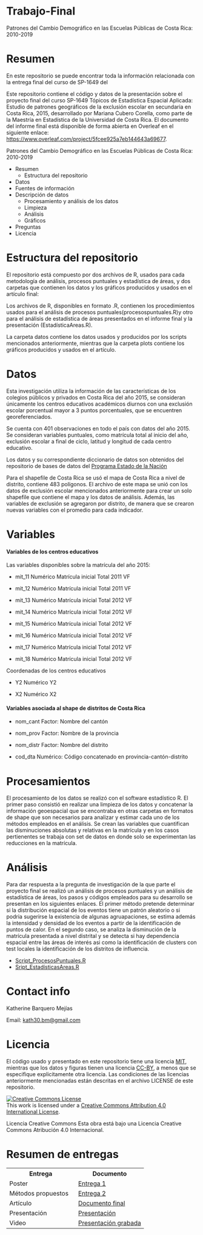 # Trabajo-Final
Patrones del Cambio Demográfico en las Escuelas Públicas de Costa Rica: 2010-2019

# Resumen
En este repositorio se puede encontrar toda la información relacionada con la entrega final del curso de SP-1649 del 

Este repositorio contiene el código y datos de la presentación sobre el proyecto final del curso SP-1649 Tópicos de Estadística Espacial Aplicada: Estudio de patrones geográficos de la exclusión escolar en secundaria en Costa Rica, 2015, desarrollado por Mariana Cubero Corella, como parte de la Maestría en Estadística de la Universidad de Costa Rica. El documento del informe final está disponible de forma abierta en Overleaf en el siguiente enlace: https://www.overleaf.com/project/5fcee925a7eb144643a69677.

Patrones del Cambio Demográfico en las Escuelas Públicas de Costa Rica: 2010-2019
* Resumen
  * Estructura del repositorio
* Datos
* Fuentes de información
* Descripción de datos
    * Procesamiento y análisis de los datos
    * Limpieza
    * Análisis
    * Gráficos
* Preguntas
* Licencia

# Estructura del repositorio
El repositorio está compuesto por dos archivos de R, usados para cada metodología de análisis, procesos puntuales y estadística de áreas, y dos carpetas que contienen los datos y los gráficos producidos y usados en el artículo final:

Los archivos de R, disponibles en formato .R, contienen los procedimientos usados para el análisis de procesos puntuales(procesospuntuales.R)y otro para el análisis de estadística de áreas presentados en el informe final y la presentación (EstadísticaAreas.R).

La carpeta datos contiene los datos usados y producidos por los scripts mencionados anteriormente, mientras que la carpeta plots contiene los gráficos producidos y usados en el artículo. 

# Datos

Esta investigación utiliza la información de las características de los colegios públicos y privados en Costa Rica del año 2015, se consideran únicamente los centros educativos académicos diurnos con una exclusión escolar porcentual mayor a 3 puntos porcentuales, que se encuentren georeferenciados. 

Se cuenta con 401 observaciones en todo el país con datos del año 2015. Se consideran variables puntuales, como matrícula total al inicio del año, exclusión escolar a final de ciclo, latitud y longitud de cada centro educativo.

Los datos y su correspondiente diccionario de datos son obtenidos del repositorio de bases de datos del [Programa Estado de la Nación](https://estadonacion.or.cr/base-datos/)

Para el shapefile de Costa Rica se usó el mapa de Costa Rica a nivel de distrito, contiene 483 polígonos. El archivo de este mapa se unió con los datos de exclusión escolar mencionados anteriormente para crear un solo shapefile que contiene el mapa y los datos de análisis. Además, las variables de exclusión se agregaron por distrito, de manera que se crearon nuevas variables con el promedio para cada indicador.
# Variables 
#### Variables de los centros educativos
Las variables disponibles sobre la matrícula del año 2015: 
* mit_11	Numérico	Matrícula inicial Total 2011 VF

* mit_12	Numérico	Matrícula inicial Total 2011 VF

* mit_13	Numérico	Matrícula inicial Total 2012 VF

* mit_14	Numérico	Matrícula inicial Total 2012 VF

* mit_15	Numérico	Matrícula inicial Total 2012 VF

* mit_16	Numérico	Matrícula inicial Total 2012 VF

* mit_17	Numérico	Matrícula inicial Total 2012 VF

* mit_18	Numérico	Matrícula inicial Total 2012 VF

Coordenadas de los centros educativos

* Y2	Numérico		Y2

* X2	Numérico		X2


#### Variables asociada al shape de distritos de Costa Rica 
* nom_cant Factor: Nombre del cantón

* nom_prov Factor: Nombre de la provincia

* nom_distr Factor: Nombre del distrito  

* cod_dta   Numérico: Código concatenado en provincia-cantón-distrito

# Procesamientos
El procesamiento de los datos se realizó con el software estadístico R. El primer paso consistió en realizar una limpieza de los datos y concatenar la información geoespacial que se encontraba en otras carpetas en formatos de shape que son necesarios para analizar y estimar cada uno de los métodos empleados en el análisis. Se crean las variables que cuantifican las disminuciones absolutas y relativas en la matrícula y en los casos pertienentes se trabaja con set de datos en donde solo se experimentan las reducciones en la matrícula.

# Análisis

Para dar respuesta a la pregunta de investigación de la que parte el proyecto final se realizó un análisis de procesos puntuales y un análisis de estadística de áreas, los pasos y códigos empleados para su desarrollo se presentan en los siguientes enlaces. El primer método pretende determinar si la distribución espacial de los eventos tiene un patrón aleatorio o si podria sugerirse la existencia de algunas agruapaciones, se estima además la intensidad y densidad de los eventos a partir de la identificación de puntos de calor. En el segundo caso, se analiza la disminución de la matrícula presentada a nivel distrital y se detecta si hay dependencia espacial entre las áreas de interés asi como la identificación de clusters con test locales la identificación de los distritos de influencia.


 * [Script_ProcesosPuntuales.R](https://github.com/kath-github/Trabajo-Final/blob/main/Script_ProcesosPuntuales.R)
 * [Sript_EstadísticasAreas.R](https://github.com/kath-github/Trabajo-Final/blob/main/Sript_Estad%C3%ADsticasAreas.R)

  
# Contact info

Katherine Barquero Mejías

Email: kath30.bm@gmail.com



# Licencia

El código usado y presentado en este repositorio tiene una licencia [MIT](https://opensource.org/licenses/MIT), mientras que los datos y figuras tienen una licencia [CC-BY](https://creativecommons.org/licenses/by/4.0/deed.es), a menos que se especifique explicitamente otra licencia. Las condiciones de las licencias anteriormente mencionadas están descritas en el archivo LICENSE de este repositorio.

<a rel="license" href="http://creativecommons.org/licenses/by/4.0/"><img alt="Creative Commons License" style="border-width:0" src="https://i.creativecommons.org/l/by/4.0/88x31.png" /></a><br />This work is licensed under a <a rel="license" href="http://creativecommons.org/licenses/by/4.0/">Creative Commons Attribution 4.0 International License</a>.

Licencia Creative Commons
Esta obra está bajo una Licencia Creative Commons Atribución 4.0 Internacional.

# Resumen de entregas
<table style="width:100%">
  <tr>
    <th width="50%"> Entrega </th>
    <th width="50%">  Documento </th>
  </tr>
  <tr>
    <td width="10%"> Poster </td>
    <td width="25%">  <a href="Poster_kbm.pdf"> Entrega 1 </td>
  </tr>
  <tr>
    <td width="10%"> Métodos propuestos </td>
    <td width="25%">  <a href="Avance3_KatherineBarquero.pdf"> Entrega 2 </td>
  </tr>
  <tr>
    <td width="10%"> Artículo </td>
    <td width="25%">  <a href="TrabajoFinal.pdf"> Documento final</td>
  </tr>
    <tr>
    <td width="10%"> Presentación </td>
    <td width="25%">  <a href="Presentacion.pdf"> Presentación </td>
  </tr>
    </tr>
    <tr>
    <td width="10%"> Video  </td>
    <td width="25%">  <a href="PresentacionTrabajoFinal_KatherineBarquero.mp4"> Presentación grabada </td>
  </tr>
 </table>
